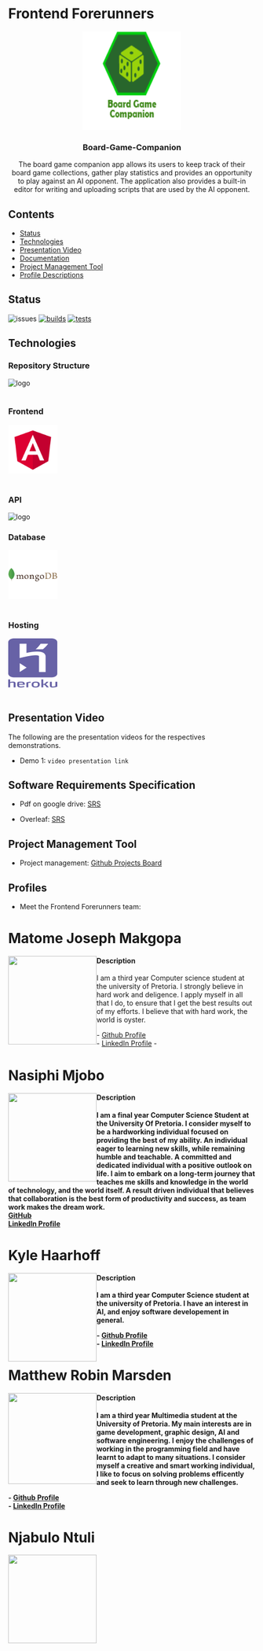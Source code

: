 # Frontend Forerunners

<p align="center">
  <a href="#">
    <img src="apps/client/src/assets/images/logo.png?raw=true" alt="logo" width="200" height="200">
  </a>
</p>

<h3 align="center">Board-Game-Companion</h3>

<p align="center">
The board game companion app allows its users to keep track of their board game collections, gather play statistics and provides an opportunity to play against an AI opponent. The application also provides a built-in editor for writing and uploading scripts that are used by the AI opponent. 
</p>

## Contents
- [Status](#status)
- [Technologies](#technology-stack)
- [Presentation Video](#demo-videos)
- [Documentation](#documentation)
- [Project Management Tool](#project-management)
- [Profile Descriptions](#profiles)


## Status
![issues](https://img.shields.io/github/issues/COS301-SE-2022/Board-Game-Companion-App?cacheSeconds=3600)
[![builds](https://github.com/COS301-SE-2022/Board-Game-Companion-App/actions/workflows/build.yml/badge.svg)](https://github.com/COS301-SE-2022/Board-Game-Companion-App/actions/workflows/build.yml)
[![tests](https://github.com/COS301-SE-2022/Board-Game-Companion-App/actions/workflows/test.yml/badge.svg)](https://github.com/COS301-SE-2022/Board-Game-Companion-App/actions/workflows/test.yml)


## Technologies

### Repository Structure

<img src="https://raw.githubusercontent.com/nrwl/nx/master/images/nx-logo.png" alt="logo" width="100" height="100"> <br/> <br/>

### Frontend

<img src="apps/client/src/assets/images/angular-icon.png?raw=true" alt="logo" width="100" height="100"> <br/> <br/>

### API

<img src="https://nestjs.com/img/logo_text.svg" alt="logo" width="100" height="100">

### Database

<img src="apps/client/src/assets/images/mongodb-log.png?raw=true" alt="logo" width="100" height="100"> <br/> <br/>

### Hosting

<img src="apps/client/src/assets/images/heroku-logo.svg?raw=true" alt="logo" width="100" height="100"> <br/> <br/>



## Presentation Video
The following are the presentation videos for the respectives demonstrations.

- Demo 1: `video presentation link`

## Software Requirements Specification

- Pdf on google drive: [SRS](https://drive.google.com/file/d/1tSqVyGHNXzb36830ZCIaFtKOUB1G7sgG/view?usp=sharing)

- Overleaf: [SRS](https://www.overleaf.com/read/tpqfzqmjvnbx)

## Project Management Tool
- Project management: [Github Projects Board](https://github.com/COS301-SE-2022/Board-Game-Companion-App/projects/1)
## Profiles
- Meet the Frontend Forerunners team:

<h1><b>Matome Joseph Makgopa</b></h1>
<img align="left" src="https://user-images.githubusercontent.com/93937047/168194550-fabcbc9a-2554-418f-b4eb-8ffbebfcf59f.jpeg" width="180" height="180" />
<h4>Description</h4>
I am a third year Computer science student at the university of Pretoria. I strongly believe in hard work and deligence. I apply myself in all that I do, to ensure that I get the best results out of my efforts. I believe that with hard work, the world is oyster. 
<p></p>
- <a href="https://github.com/Joseph-Makgopa">Github Profile</a> <br/>
- <a href="https://www.linkedin.com/in/matome-makgopa-828822170">LinkedIn Profile</a>
- <br>

<h1><b>Nasiphi Mjobo<b></h1>

<img align="left" src="https://user-images.githubusercontent.com/93937047/167927158-3b0a4fb8-e2e9-4289-b3c5-00da5767dde2.jpeg" width="180" height="180" />
  <h4>Description</h4>
  I am a final year Computer Science Student at the University Of Pretoria. I consider myself to be a hardworking individual focused on providing the best of my ability. 
  An individual eager to learning new skills, while remaining humble and teachable. A committed and dedicated individual with a positive outlook on life. I aim to embark on a long-term journey that teaches me skills and knowledge in the world of technology, and the world itself. 
 A result driven individual that believes that collaboration is the best form of productivity and success, as team work makes the dream work. <br/>
  <a href="https://github.com/NasiphiM">GitHub</a><br/>
  <a href="www.linkedin.com/in/nasiphi-mjobo-420483204">LinkedIn Profile</a>
 
<h1><b>Kyle Haarhoff</b></h1>
<img align="left" src="https://user-images.githubusercontent.com/93937047/168194872-50a85901-0c0f-4139-b692-bbefa704e67b.PNG"width="180" height="180" />
  
<h4>Description</h4>
  I am a third year Computer Science student at the university of Pretoria.
  I have an interest in AI, and enjoy software developement in general.
  <p></p>
- <a href="https://github.com/KyleHaarhoff">Github Profile</a> <br/>
- <a href="https://www.linkedin.com/in/kyle-haarhoff-7b2265239/">LinkedIn Profile</a>
  
  <h1><b>Matthew Robin Marsden</b></h1>
  <img align="left" src="https://user-images.githubusercontent.com/93937047/168195045-c6339657-fdfa-45b7-b2c2-ae4a2625bcbc.jpeg" width="180" height="185" />

  <h4>Description</h4>
    I am a third year Multimedia student at the University of Pretoria.
    My main interests are in game development, graphic  design, AI and software engineering. I enjoy the challenges of working in the programming field and       have learnt to adapt to many situations. I consider myself a creative and smart working individual, I like to focus on solving problems efficently and seek to learn through new challenges. <p></p>
  - <a href = "https://github.com/MatthewRobinMarsden">Github Profile</a> <br />
  - <a href = "https://www.linkedin.com/in/matthew-marsden-081138210/">LinkedIn Profile</a>
  
  <h1><b>Njabulo Ntuli<b></h1>
    <img align="left" src="https://user-images.githubusercontent.com/93937047/168195313-c12b999b-0d54-4a0d-88cd-f3a6113eba53.jpeg" width="180" height="180" />

    
